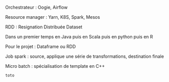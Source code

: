 
Orchestrateur : Oogie, Airflow 

Resource manager : Yarn, K8S, Spark, Mesos

RDD : Resignation Distribuée Dataset

Dans un premier temps en Java puis en Scala puis en python puis en R


Pour le projet : Dataframe ou RDD

Job spark : source, applique une série de transformations, destination finale

Micro batch : spécialisation de template en C++

```python
toto
```
